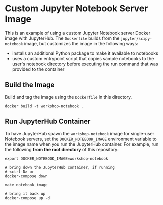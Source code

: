 # Custom Jupyter Notebook Server Image

This is an example of using a custom Jupyter Notebook server Docker image with JupyterHub.  The `Dockerfile` builds from the `jupyter/scipy-notebook` image, but customizes the image in the following ways:

* installs an additional Python package to make it available to notebooks
* uses a custom entrypoint script that copies sample notebooks to the user's notebook directory before executing the run command that was provided to the container

## Build the Image

Build and tag the image using the `Dockerfile` in this directory.

```
docker build -t workshop-notebook .
```

## Run JupyterHub Container

To have JupyterHub spawn the `workshop-notebook` image for single-user Notebook
servers, set the `DOCKER_NOTEBOOK_IMAGE` environment variable to the image name
when you run the JupyterHub container.  For example, run the following
**from the root directory** of this repository:

```
export DOCKER_NOTEBOOK_IMAGE=workshop-notebook

# bring down the JupyterHub container, if running
# <ctrl-D> or
docker-compose down

make notebook_image

# bring it back up
docker-compose up -d
```
